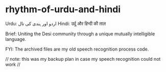 # rhythm-of-urdu-and-hindi

Urdu: اردو اور ہندی کی تال
Hindi: उर्दू और हिन्दी की ताल

Brief: Uniting the Desi community through a unique mutually intelligible language.

FYI: The archived files are my old speech recognition process code.

// note: this was my backup plan in case my speech recognition could not work //
